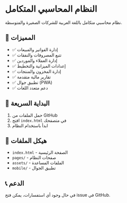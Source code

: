 # النظام المحاسبي المتكامل

نظام محاسبي متكامل باللغة العربية للشركات الصغيرة والمتوسطة.

## 🌟 المميزات

- ✅ إدارة الفواتير والمبيعات
- ✅ تتبع المصروفات والنفقات
- ✅ إدارة العملاء والموردين
- ✅ إعدادات الميزانية والتخطيط
- ✅ إدارة المخزون والمنتجات
- ✅ تقارير مالية متقدمة
- ✅ تطبيق جوال (PWA)
- ✅ دعم متعدد اللغات

## 🚀 البداية السريعة

1. حمل الملفات من GitHub
2. افتح `index.html` في متصفحك
3. ابدأ باستخدام النظام

## 📁 هيكل الملفات

- `index.html` - الصفحة الرئيسية
- `pages/` - صفحات النظام
- `assets/` - الملفات المساعدة
- `mobile/` - تطبيق الجوال

## 📞 الدعم

في حال وجود أي استفسارات، يمكن فتح issue في GitHub.

